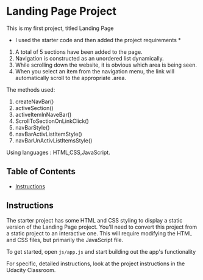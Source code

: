 # Landing Page Project
This is my first project, titled Landing Page
* I used the starter code and then added the project requirements * 

1. A total of 5 sections have been added to the page.
2. Navigation is constructed as an unordered list dynamically.
3. While scrolling down the website, it is obvious which area is being seen.
4. When you select an item from the navigation menu, the link will automatically scroll to the appropriate .area.


The methods used:
1. createNavBar()
2. activeSection()
3. activeItemInNaveBar()
4. ScrollToSectionOnLinkClick()
5. navBarStyle()
6. navBarActivListItemStyle()
7. navBarUnActivListItemsStyle()

Using languages : HTML,CSS,JavaScript.
## Table of Contents

* [Instructions](#instructions)

## Instructions

The starter project has some HTML and CSS styling to display a static version of the Landing Page project. You'll need to convert this project from a static project to an interactive one. This will require modifying the HTML and CSS files, but primarily the JavaScript file.

To get started, open `js/app.js` and start building out the app's functionality

For specific, detailed instructions, look at the project instructions in the Udacity Classroom.

